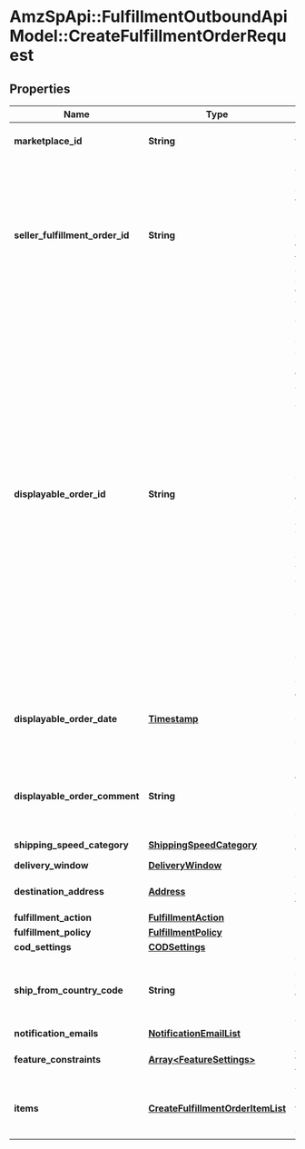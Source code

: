 # AmzSpApi::FulfillmentOutboundApiModel::CreateFulfillmentOrderRequest

## Properties
Name | Type | Description | Notes
------------ | ------------- | ------------- | -------------
**marketplace_id** | **String** | The marketplace the fulfillment order is placed against. | [optional] 
**seller_fulfillment_order_id** | **String** | A fulfillment order identifier that the seller creates to track their fulfillment order. The SellerFulfillmentOrderId must be unique for each fulfillment order that a seller creates. If the seller&#39;s system already creates unique order identifiers, then these might be good values for them to use. | 
**displayable_order_id** | **String** | A fulfillment order identifier that the seller creates. This value displays as the order identifier in recipient-facing materials such as the outbound shipment packing slip. The value of DisplayableOrderId should match the order identifier that the seller provides to the recipient. The seller can use the SellerFulfillmentOrderId for this value or they can specify an alternate value if they want the recipient to reference an alternate order identifier.  The value must be an alpha-numeric or ISO 8859-1 compliant string from one to 40 characters in length. Cannot contain two spaces in a row. Leading and trailing white space is removed. | 
**displayable_order_date** | [**Timestamp**](Timestamp.md) | The date and time of the fulfillment order. Displays as the order date in recipient-facing materials such as the outbound shipment packing slip. | 
**displayable_order_comment** | **String** | Order-specific text that appears in recipient-facing materials such as the outbound shipment packing slip. | 
**shipping_speed_category** | [**ShippingSpeedCategory**](ShippingSpeedCategory.md) | The shipping method for the fulfillment order. | 
**delivery_window** | [**DeliveryWindow**](DeliveryWindow.md) |  | [optional] 
**destination_address** | [**Address**](Address.md) | The destination address for the fulfillment order. | 
**fulfillment_action** | [**FulfillmentAction**](FulfillmentAction.md) |  | [optional] 
**fulfillment_policy** | [**FulfillmentPolicy**](FulfillmentPolicy.md) |  | [optional] 
**cod_settings** | [**CODSettings**](CODSettings.md) |  | [optional] 
**ship_from_country_code** | **String** | The two-character country code for the country from which the fulfillment order ships. Must be in ISO 3166-1 alpha-2 format. | [optional] 
**notification_emails** | [**NotificationEmailList**](NotificationEmailList.md) |  | [optional] 
**feature_constraints** | [**Array&lt;FeatureSettings&gt;**](FeatureSettings.md) | A list of features and their fulfillment policies to apply to the order. | [optional] 
**items** | [**CreateFulfillmentOrderItemList**](CreateFulfillmentOrderItemList.md) | A list of items to include in the fulfillment order preview, including quantity. | 


